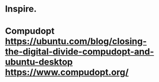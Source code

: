 # Inspire.
# Compudopt https://ubuntu.com/blog/closing-the-digital-divide-compudopt-and-ubuntu-desktop https://www.compudopt.org/
